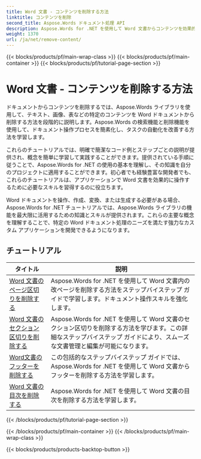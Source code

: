 ```yaml
---
title: Word 文書 - コンテンツを削除する方法
linktitle: コンテンツを削除
second_title: Aspose.Words ドキュメント処理 API
description: Aspose.Words for .NET を使用して Word 文書からコンテンツを効果的に削除する方法を学びます。ステップバイステップのチュートリアルに従い、C# コード サンプルを使用してさまざまなコンテンツ削除手法を学習します。
weight: 1370
url: /ja/net/remove-content/
---
```


{{< blocks/products/pf/main-wrap-class >}}
{{< blocks/products/pf/main-container >}}
{{< blocks/products/pf/tutorial-page-section >}}

# Word 文書 - コンテンツを削除する方法

ドキュメントからコンテンツを削除するでは、Aspose.Words ライブラリを使用して、テキスト、画像、表などの特定のコンテンツを Word ドキュメントから削除する方法を段階的に説明します。Aspose.Words の検索機能と削除機能を使用して、ドキュメント操作プロセスを簡素化し、タスクの自動化を改善する方法を学習します。

これらのチュートリアルでは、明確で簡潔なコード例とステップごとの説明が提供され、概念を簡単に学習して実践することができます。提供されている手順に従うことで、Aspose.Words for .NET の使用の基本を理解し、その知識を自分のプロジェクトに適用することができます。初心者でも経験豊富な開発者でも、これらのチュートリアルは、アプリケーションで Word 文書を効果的に操作するために必要なスキルを習得するのに役立ちます。

Word ドキュメントを操作、作成、変換、または生成する必要がある場合、Aspose.Words for .NET チュートリアルでは、Aspose.Words ライブラリの機能を最大限に活用するための知識とスキルが提供されます。これらの主要な概念を理解することで、特定の Word ドキュメント処理のニーズを満たす強力なカスタム アプリケーションを開発できるようになります。

 ## チュートリアル
| タイトル | 説明 |
| --- | --- |
| [Word 文書のページ区切りを削除する](./remove-page-breaks/) | Aspose.Words for .NET を使用して Word 文書内の改ページを削除する方法をステップバイステップ ガイドで学習します。ドキュメント操作スキルを強化します。 |
| [Word 文書のセクション区切りを削除する](./remove-section-breaks/) | Aspose.Words for .NET を使用して Word 文書のセクション区切りを削除する方法を学びます。この詳細なステップバイステップ ガイドにより、スムーズな文書管理と編集が可能になります。|
| [Word文書のフッターを削除する](./remove-footers/) | この包括的なステップバイステップ ガイドでは、Aspose.Words for .NET を使用して Word 文書からフッターを削除する方法を学習します。 |
| [Word 文書の目次を削除する](./remove-table-of-contents/) | Aspose.Words for .NET を使用して Word 文書の目次を削除する方法を学習します。 |
{{< /blocks/products/pf/tutorial-page-section >}}

{{< /blocks/products/pf/main-container >}}
{{< /blocks/products/pf/main-wrap-class >}}

{{< blocks/products/products-backtop-button >}}

